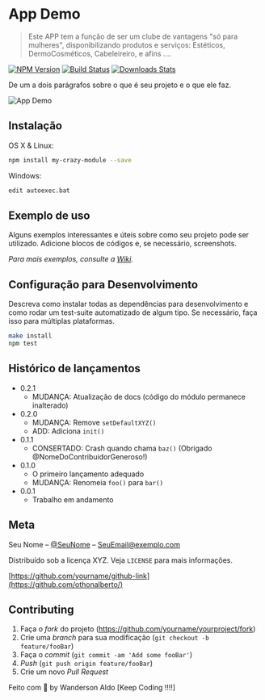 # App Demo
> Este APP tem a função de ser um clube de vantagens "só para mulheres",
> disponibilizando produtos e serviços: Estéticos, DermoCosméticos, Cabeleireiro, e afins ....

[![NPM Version][npm-image]][npm-url]
[![Build Status][travis-image]][travis-url]
[![Downloads Stats][npm-downloads]][npm-url]

De um a dois parágrafos sobre o que é seu projeto e o que ele faz.

![App Demo](/src/assets/app-rio-praias.png "App Demo")

## Instalação

OS X & Linux:

```sh
npm install my-crazy-module --save
```

Windows:

```sh
edit autoexec.bat
```

## Exemplo de uso

Alguns exemplos interessantes e úteis sobre como seu projeto pode ser utilizado. Adicione blocos de códigos e, se necessário, screenshots.

_Para mais exemplos, consulte a [Wiki][wiki]._

## Configuração para Desenvolvimento

Descreva como instalar todas as dependências para desenvolvimento e como rodar um test-suite automatizado de algum tipo. Se necessário, faça isso para múltiplas plataformas.

```sh
make install
npm test
```

## Histórico de lançamentos

* 0.2.1
    * MUDANÇA: Atualização de docs (código do módulo permanece inalterado)
* 0.2.0
    * MUDANÇA: Remove `setDefaultXYZ()`
    * ADD: Adiciona `init()`
* 0.1.1
    * CONSERTADO: Crash quando chama `baz()` (Obrigado @NomeDoContribuidorGeneroso!)
* 0.1.0
    * O primeiro lançamento adequado
    * MUDANÇA: Renomeia `foo()` para `bar()`
* 0.0.1
    * Trabalho em andamento

## Meta

Seu Nome – [@SeuNome](https://twitter.com/...) – SeuEmail@exemplo.com

Distribuído sob a licença XYZ. Veja `LICENSE` para mais informações.

[https://github.com/yourname/github-link](https://github.com/othonalberto/)

## Contributing

1. Faça o _fork_ do projeto (<https://github.com/yourname/yourproject/fork>)
2. Crie uma _branch_ para sua modificação (`git checkout -b feature/fooBar`)
3. Faça o _commit_ (`git commit -am 'Add some fooBar'`)
4. _Push_ (`git push origin feature/fooBar`)
5. Crie um novo _Pull Request_

[npm-image]: https://img.shields.io/npm/v/datadog-metrics.svg?style=flat-square
[npm-url]: https://npmjs.org/package/datadog-metrics
[npm-downloads]: https://img.shields.io/npm/dm/datadog-metrics.svg?style=flat-square
[travis-image]: https://img.shields.io/travis/dbader/node-datadog-metrics/master.svg?style=flat-square
[travis-url]: https://travis-ci.org/dbader/node-datadog-metrics
[wiki]: https://github.com/seunome/seuprojeto/wiki

Feito com 💖 by Wanderson Aldo [Keep Coding !!!!]
